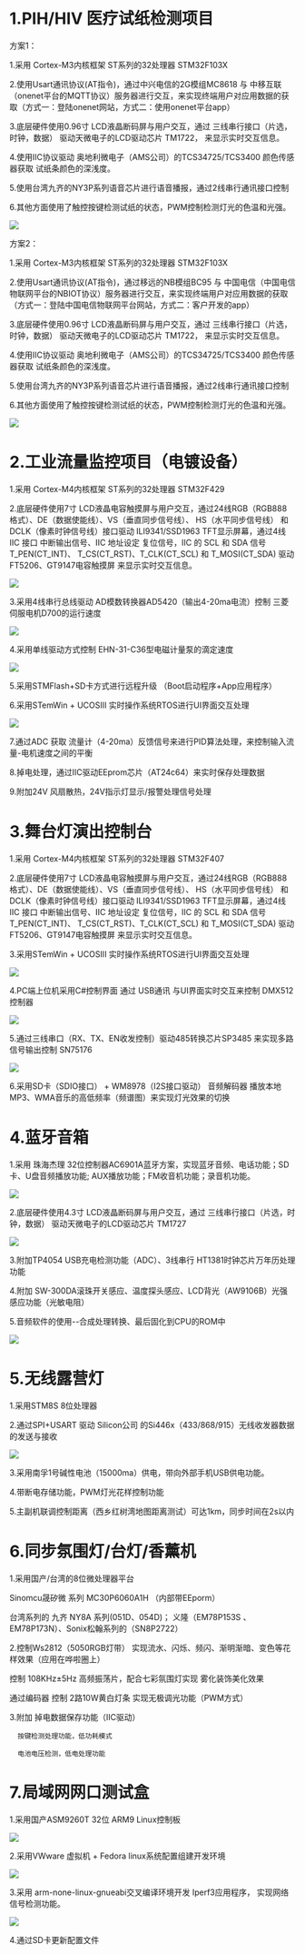 # 1.PIH/HIV 医疗试纸检测项目 #


方案1：

1.采用 Cortex-M3内核框架 ST系列的32处理器 STM32F103X 

2.使用Usart通讯协议(AT指令)，通过中兴电信的2G模组MC8618 与 中移互联（onenet平台的MQTT协议）服务器进行交互，来实现终端用户对应用数据的获取（方式一：登陆onenet网站，方式二：使用onenet平台app）

3.底层硬件使用0.96寸 LCD液晶断码屏与用户交互，通过 三线串行接口（片选，时钟，数据） 驱动天微电子的LCD驱动芯片 TM1722，
来显示实时交互信息。

4.使用IIC协议驱动 奥地利微电子（AMS公司）的TCS34725/TCS3400 颜色传感器获取 试纸条颜色的深浅度。

5.使用台湾九齐的NY3P系列语音芯片进行语音播报，通过2线串行通讯接口控制

6.其他方面使用了触控按键检测试纸的状态，PWM控制检测灯光的色温和光强。

![](https://i.imgur.com/LIaptKg.gif)

方案2：

1.采用 Cortex-M3内核框架 ST系列的32处理器 STM32F103X 

2.使用Usart通讯协议(AT指令)，通过移远的NB模组BC95 与 中国电信（中国电信物联网平台的NBIOT协议）服务器进行交互，来实现终端用户对应用数据的获取（方式一：登陆中国电信物联网平台网站，方式二：客户开发的app）

3.底层硬件使用0.96寸 LCD液晶断码屏与用户交互，通过 三线串行接口（片选，时钟，数据） 驱动天微电子的LCD驱动芯片 TM1722，
来显示实时交互信息。

4.使用IIC协议驱动 奥地利微电子（AMS公司）的TCS34725/TCS3400 颜色传感器获取 试纸条颜色的深浅度。

5.使用台湾九齐的NY3P系列语音芯片进行语音播报，通过2线串行通讯接口控制

6.其他方面使用了触控按键检测试纸的状态，PWM控制检测灯光的色温和光强。

![](https://i.imgur.com/3slqxOs.gif)


# 2.工业流量监控项目（电镀设备） #

1.采用 Cortex-M4内核框架 ST系列的32处理器 STM32F429 

2.底层硬件使用7寸 LCD液晶电容触摸屏与用户交互，通过24线RGB（RGB888 格式）、DE（数据使能线）、VS（垂直同步信号线）、
HS（水平同步信号线） 和 DCLK（像素时钟信号线）接口驱动 ILI9341/SSD1963 TFT显示屏幕，通过4线IIC 接口 
中断输出信号、IIC 地址设定 复位信号，IIC 的 SCL 和 SDA 信号 T_PEN(CT_INT)、 T_CS(CT_RST)、T_CLK(CT_SCL) 和
T_MOSI(CT_SDA) 驱动 FT5206、GT9147电容触摸屏 来显示实时交互信息。

![](https://i.imgur.com/iT8ptfG.jpg)

3.采用4线串行总线驱动 AD模数转换器AD5420（输出4-20ma电流）控制 三菱伺服电机D700的运行速度

![](https://i.imgur.com/qM12luQ.png)

4.采用单线驱动方式控制 EHN-31-C36型电磁计量泵的滴定速度

![](https://i.imgur.com/jBaFi7b.jpg)

5.采用STMFlash+SD卡方式进行远程升级 （Boot启动程序+App应用程序）

6.采用STemWin + UCOSIII 实时操作系统RTOS进行UI界面交互处理

![](https://i.imgur.com/iIjgzmm.jpg)

7.通过ADC 获取 流量计（4-20ma）反馈信号来进行PID算法处理，来控制输入流量-电机速度之间的平衡

8.掉电处理，通过IIC驱动EEprom芯片（AT24c64）来实时保存处理数据

9.附加24V 风扇散热，24V指示灯显示/报警处理信号处理


# 3.舞台灯演出控制台 #

1.采用 Cortex-M4内核框架 ST系列的32处理器 STM32F407 

2.底层硬件使用7寸 LCD液晶电容触摸屏与用户交互，通过24线RGB（RGB888 格式）、DE（数据使能线）、VS（垂直同步信号线）、
HS（水平同步信号线） 和 DCLK（像素时钟信号线）接口驱动 ILI9341/SSD1963 TFT显示屏幕，通过4线IIC 接口 
中断输出信号、IIC 地址设定 复位信号，IIC 的 SCL 和 SDA 信号 T_PEN(CT_INT)、 T_CS(CT_RST)、T_CLK(CT_SCL) 和
T_MOSI(CT_SDA) 驱动 FT5206、GT9147电容触摸屏 来显示实时交互信息。

3.采用STemWin + UCOSIII 实时操作系统RTOS进行UI界面交互处理

![](https://i.imgur.com/pfDEF4W.jpg)

4.PC端上位机采用C#控制界面 通过 USB通讯 与UI界面实时交互来控制 DMX512控制器

![](https://i.imgur.com/Nb6Bd6V.jpg)

5.通过三线串口（RX、TX、EN收发控制）驱动485转换芯片SP3485 来实现多路 信号输出控制 SN75176

![](https://i.imgur.com/VGU4xgY.png)

6.采用SD卡（SDIO接口） + WM8978（I2S接口驱动） 音频解码器 播放本地MP3、WMA音乐的高低频率（频谱图）来实现灯光效果的切换


# 4.蓝牙音箱 #

1.采用 珠海杰理 32位控制器AC6901A蓝牙方案，实现蓝牙音频、电话功能；SD卡、U盘音频播放功能; AUX播放功能；FM收音机功能；录音机功能。

![](https://i.imgur.com/ycTe11t.jpg)

2.底层硬件使用4.3寸 LCD液晶断码屏与用户交互，通过 三线串行接口（片选，时钟，数据） 驱动天微电子的LCD驱动芯片 TM1727

![](https://i.imgur.com/WPP3mrv.jpg)

3.附加TP4054 USB充电检测功能（ADC）、3线串行 HT1381时钟芯片万年历处理功能

4.附加 SW-300DA滚珠开关感应、温度探头感应、LCD背光（AW9106B）光强感应功能（光敏电阻）

5.音频软件的使用--合成处理转换、最后固化到CPU的ROM中

![](https://i.imgur.com/zbdbJzJ.jpg)


# 5.无线露营灯 #

1.采用STM8S 8位处理器

2.通过SPI+USART 驱动 Silicon公司 的Si446x（433/868/915）无线收发器数据的发送与接收

![](https://i.imgur.com/9xCpwtH.jpg)

3.采用南孚1号碱性电池（15000ma）供电，带向外部手机USB供电功能。

4.带断电存储功能，PWM灯光花样控制功能

5.主副机联调控制距离（西乡红树湾地图距离测试）可达1km，同步时间在2s以内


# 6.同步氛围灯/台灯/香薰机 #

1.采用国产/台湾的8位微处理器平台 
  
  Sinomcu晟矽微 系列 MC30P6060A1H （内部带EEporm）

  台湾系列的 九齐 NY8A 系列(051D、054D)； 义隆（EM78P153S 、EM78P173N）、Sonix松翰系列的（SN8P2722）

2.控制Ws2812（5050RGB灯带） 实现流水、闪烁、频闪、渐明渐暗、变色等花样效果（应用在哗啦圈上）
  
  控制 108KHz±5Hz 高频振荡片，配合七彩氛围灯实现 雾化装饰美化效果

  通过编码器 控制 2路10W黄白灯条 实现无极调光功能（PWM方式）

3.附加 掉电数据保存功能（IIC驱动）
       
      按键检测处理功能，低功耗模式

      电池电压检测，低电处理功能

# 7.局域网网口测试盒 #

1.采用国产ASM9260T 32位 ARM9 Linux控制板
	
![](https://i.imgur.com/wDAJS6d.jpg)

2.采用VWware 虚拟机 + Fedora linux系统配置组建开发环境

![](https://i.imgur.com/xoDDBHr.png)

3.采用 arm-none-linux-gnueabi交叉编译环境开发 Iperf3应用程序，
实现网络信号检测功能。

![](https://i.imgur.com/uXE60im.jpg)

4.通过SD卡更新配置文件


